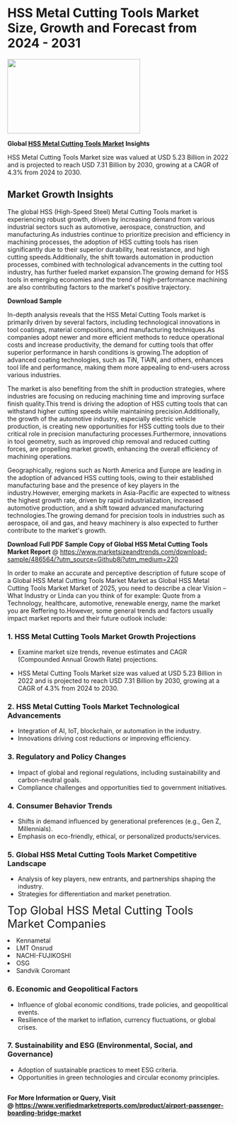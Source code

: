 <H1>HSS Metal Cutting Tools Market Size, Growth and Forecast from 2024 - 2031</H1><img class="aligncenter size-medium wp-image-584254" src="https://thirdeyenews.in/wp-content/uploads/2024/09/Global-Market-Research-300x168.jpeg" alt="" width="300" height="168" /><p><strong>Global&nbsp;<a href="https://www.marketsizeandtrends.com/download-sample/486564/?utm_source=Github8j?utm_medium=220">HSS Metal Cutting Tools Market</a> Insights</strong></p><p>HSS Metal Cutting Tools Market size was valued at USD 5.23 Billion in 2022 and is projected to reach USD 7.31 Billion by 2030, growing at a CAGR of 4.3% from 2024 to 2030.</p><p><h2>Market Growth Insights</h2> <p>The global HSS (High-Speed Steel) Metal Cutting Tools market is experiencing robust growth, driven by increasing demand from various industrial sectors such as automotive, aerospace, construction, and manufacturing.As industries continue to prioritize precision and efficiency in machining processes, the adoption of HSS cutting tools has risen significantly due to their superior durability, heat resistance, and high cutting speeds.Additionally, the shift towards automation in production processes, combined with technological advancements in the cutting tool industry, has further fueled market expansion.The growing demand for HSS tools in emerging economies and the trend of high-performance machining are also contributing factors to the market's positive trajectory.</p> <p><strong>Download Sample</strong></p> <p>In-depth analysis reveals that the HSS Metal Cutting Tools market is primarily driven by several factors, including technological innovations in tool coatings, material compositions, and manufacturing techniques.As companies adopt newer and more efficient methods to reduce operational costs and increase productivity, the demand for cutting tools that offer superior performance in harsh conditions is growing.The adoption of advanced coating technologies, such as TiN, TiAlN, and others, enhances tool life and performance, making them more appealing to end-users across various industries.</p> <p>The market is also benefiting from the shift in production strategies, where industries are focusing on reducing machining time and improving surface finish quality.This trend is driving the adoption of HSS cutting tools that can withstand higher cutting speeds while maintaining precision.Additionally, the growth of the automotive industry, especially electric vehicle production, is creating new opportunities for HSS cutting tools due to their critical role in precision manufacturing processes.Furthermore, innovations in tool geometry, such as improved chip removal and reduced cutting forces, are propelling market growth, enhancing the overall efficiency of machining operations.</p> <p>Geographically, regions such as North America and Europe are leading in the adoption of advanced HSS cutting tools, owing to their established manufacturing base and the presence of key players in the industry.However, emerging markets in Asia-Pacific are expected to witness the highest growth rate, driven by rapid industrialization, increased automotive production, and a shift toward advanced manufacturing technologies.The growing demand for precision tools in industries such as aerospace, oil and gas, and heavy machinery is also expected to further contribute to the market's growth.</p> <p><span class=""><strong>Download Full PDF Sample Copy of Global HSS Metal Cutting Tools Market Report</strong> @ <a href="https://www.marketsizeandtrends.com/download-sample/486564/?utm_source=Github8j?utm_medium=220" target="_blank">https://www.marketsizeandtrends.com/download-sample/486564/?utm_source=Github8j?utm_medium=220</a></span></p><p>In order to make an accurate and perceptive description of future scope of a Global&nbsp;HSS Metal Cutting Tools Market Market as Global&nbsp;HSS Metal Cutting Tools Market Market of 2025, you need to describe a clear Vision &ndash; What Industry or Linda can you think of for example: Quote from a Technology, healthcare, automotive, renewable energy, name the market you are Reffering to.However, some general trends and factors usually impact market reports and their future outlook include:</p><h3>1.&nbsp;<strong>HSS Metal Cutting Tools Market Growth Projections</strong></h3><ul><li>Examine market size trends, revenue estimates and CAGR (Compounded Annual Growth Rate) projections.</li><li><p>HSS Metal Cutting Tools Market size was valued at USD 5.23 Billion in 2022 and is projected to reach USD 7.31 Billion by 2030, growing at a CAGR of 4.3% from 2024 to 2030.</p></li></ul><h3>2.&nbsp;<strong>HSS Metal Cutting Tools Market Technological Advancements</strong></h3><ul><li>Integration of AI, IoT, blockchain, or automation in the industry.</li><li>Innovations driving cost reductions or improving efficiency.</li></ul><h3>3.&nbsp;<strong>Regulatory and Policy Changes</strong></h3><ul><li>Impact of global and regional regulations, including sustainability and carbon-neutral goals.</li><li>Compliance challenges and opportunities tied to government initiatives.</li></ul><h3>4.&nbsp;<strong>Consumer Behavior Trends</strong></h3><ul><li>Shifts in demand influenced by generational preferences (e.g., Gen Z, Millennials).</li><li>Emphasis on eco-friendly, ethical, or personalized products/services.</li></ul><h3>5.&nbsp;<strong>Global HSS Metal Cutting Tools Market Competitive Landscape</strong></h3><ul><li>Analysis of key players, new entrants, and partnerships shaping the industry.</li><li>Strategies for differentiation and market penetration.</li></ul><p data-pm-slice="1 1 []"><span style="color: inherit; font-family: inherit; font-size: 25px;">Top Global HSS Metal Cutting Tools Market Companies</span></p><div class="" data-test-id=""><p><li>Kennametal</li><li> LMT Onsrud</li><li> NACHI-FUJIKOSHI</li><li> OSG</li><li> Sandvik Coromant</li></p></div><h3>6.&nbsp;<strong>Economic and Geopolitical Factors</strong></h3><ul><li>Influence of global economic conditions, trade policies, and geopolitical events.</li><li>Resilience of the market to inflation, currency fluctuations, or global crises.</li></ul><h3>7.&nbsp;<strong>Sustainability and ESG (Environmental, Social, and Governance)</strong></h3><ul><li>Adoption of sustainable practices to meet ESG criteria.</li><li>Opportunities in green technologies and circular economy principles.</li></ul><h2><strong style="font-size: 14px;">For More Information or Query, Visit @&nbsp;</strong><a style="background-color: #ffffff; font-size: 14px;" href="https://www.marketsizeandtrends.com/report/hss-metal-cutting-tools-market/" target="_blank">https://www.verifiedmarketreports.com/product/airport-passenger-boarding-bridge-market</a></h2>